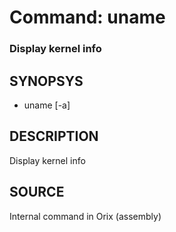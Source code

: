 # Command: uname

### Display kernel info

## SYNOPSYS
+ uname [-a]

## DESCRIPTION
Display kernel info

## SOURCE
Internal command in Orix (assembly)
